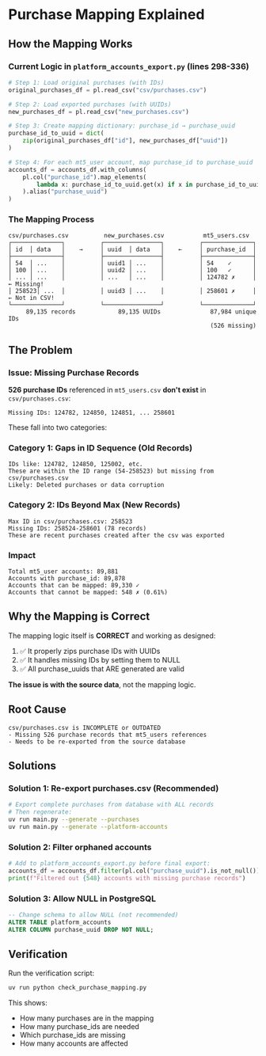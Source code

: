# Purchase Mapping Explained

## How the Mapping Works

### Current Logic in `platform_accounts_export.py` (lines 298-336)

```python
# Step 1: Load original purchases (with IDs)
original_purchases_df = pl.read_csv("csv/purchases.csv")

# Step 2: Load exported purchases (with UUIDs)
new_purchases_df = pl.read_csv("new_purchases.csv")

# Step 3: Create mapping dictionary: purchase_id → purchase_uuid
purchase_id_to_uuid = dict(
    zip(original_purchases_df["id"], new_purchases_df["uuid"])
)

# Step 4: For each mt5_user account, map purchase_id to purchase_uuid
accounts_df = accounts_df.with_columns(
    pl.col("purchase_id").map_elements(
        lambda x: purchase_id_to_uuid.get(x) if x in purchase_id_to_uuid else None
    ).alias("purchase_uuid")
)
```

### The Mapping Process

```
csv/purchases.csv          new_purchases.csv           mt5_users.csv
┌──────────────┐          ┌────────────────┐          ┌──────────────┐
│ id  │ data   │    →     │ uuid  │ data   │    ←     │ purchase_id  │
├──────────────┤          ├────────────────┤          ├──────────────┤
│ 54  │ ...    │          │ uuid1 │ ...    │          │ 54    ✓      │
│ 100 │ ...    │          │ uuid2 │ ...    │          │ 100   ✓      │
│ ... │ ...    │          │ ...   │ ...    │          │ 124782 ✗     │  ← Missing!
│ 258523│ ...  │          │ uuid3 │ ...    │          │ 258601 ✗     │  ← Not in CSV!
└──────────────┘          └────────────────┘          └──────────────┘
     89,135 records            89,135 UUIDs              87,984 unique IDs
                                                         (526 missing)
```

## The Problem

### Issue: Missing Purchase Records

**526 purchase IDs** referenced in `mt5_users.csv` **don't exist** in `csv/purchases.csv`:

```
Missing IDs: 124782, 124850, 124851, ... 258601
```

These fall into two categories:

### Category 1: Gaps in ID Sequence (Old Records)

```
IDs like: 124782, 124850, 125002, etc.
These are within the ID range (54-258523) but missing from csv/purchases.csv
Likely: Deleted purchases or data corruption
```

### Category 2: IDs Beyond Max (New Records)

```
Max ID in csv/purchases.csv: 258523
Missing IDs: 258524-258601 (78 records)
These are recent purchases created after the csv was exported
```

### Impact

```
Total mt5_user accounts: 89,881
Accounts with purchase_id: 89,878
Accounts that can be mapped: 89,330 ✓
Accounts that cannot be mapped: 548 ✗ (0.61%)
```

## Why the Mapping is Correct

The mapping logic itself is **CORRECT** and working as designed:

1. ✅ It properly zips purchase IDs with UUIDs
2. ✅ It handles missing IDs by setting them to NULL
3. ✅ All purchase_uuids that ARE generated are valid

**The issue is with the source data**, not the mapping logic.

## Root Cause

```
csv/purchases.csv is INCOMPLETE or OUTDATED
- Missing 526 purchase records that mt5_users references
- Needs to be re-exported from the source database
```

## Solutions

### Solution 1: Re-export purchases.csv (Recommended)

```bash
# Export complete purchases from database with ALL records
# Then regenerate:
uv run main.py --generate --purchases
uv run main.py --generate --platform-accounts
```

### Solution 2: Filter orphaned accounts

```python
# Add to platform_accounts_export.py before final export:
accounts_df = accounts_df.filter(pl.col("purchase_uuid").is_not_null())
print(f"Filtered out {548} accounts with missing purchase records")
```

### Solution 3: Allow NULL in PostgreSQL

```sql
-- Change schema to allow NULL (not recommended)
ALTER TABLE platform_accounts
ALTER COLUMN purchase_uuid DROP NOT NULL;
```

## Verification

Run the verification script:

```bash
uv run python check_purchase_mapping.py
```

This shows:

- How many purchases are in the mapping
- How many purchase_ids are needed
- Which purchase_ids are missing
- How many accounts are affected
